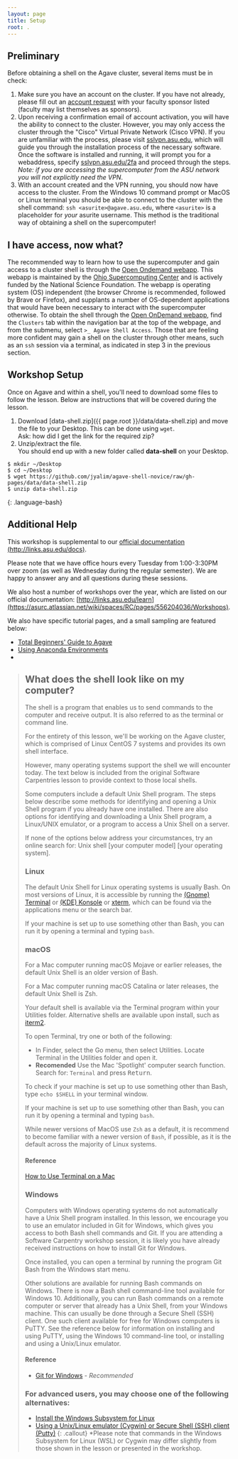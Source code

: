 ```yaml
---
layout: page
title: Setup
root: .
---
```


## Preliminary 
Before obtaining a shell on the Agave cluster, several items must be
in check:

1. Make sure you have an account on the cluster. If you have not
   already, please fill out an [account request](https://cores.research.asu.edu/research-computing/get-started/create-an-account)
   with your faculty sponsor listed (faculty may list themselves as
   sponsors).
2. Upon receiving a confirmation email of account activation, you will
   have the ability to connect to the cluster. However, you may only
   access the cluster through the "Cisco" Virtual Private Network (Cisco
   VPN). If you are unfamiliar with the process, please visit
   [sslvpn.asu.edu](https://sslvpn.asu.edu), which will guide you
   through the installation process of the necessary software. Once the
   software is installed and running, it will prompt you for a
   webaddress, specify [sslvpn.asu.edu/2fa](sslvpn.asu.edu/2fa) and
   proceed through the steps. *Note: if you are accessing the
   supercomputer from the ASU network you will not explicitly need the
   VPN*.
3. With an account created and the VPN running, you should now have
   access to the cluster. From the Windows 10 command prompt or MacOS or
   Linux terminal you should be able to connect to the cluster with
   the shell command: `ssh <asurite>@agave.asu.edu`, where `<asurite>`
   is a placeholder for *your* asurite username. This method is the
   traditional way of obtaining a shell on the supercomputer!

## I have access, now what?

The recommended way to learn how to use the supercomputer and gain
access to a cluster shell is through the [Open Ondemand
webapp](https://login.rc.asu.edu). This webapp is maintained by the
[Ohio Supercomputing Center](https://openondemand.org/) and is actively
funded by the National Science Foundation. The webapp is operating
system (OS) independent (the browser Chrome is recommended, followed by
Brave or Firefox), and supplants a number of OS-dependent applications
that would have been necessary to interact with the supercomputer
otherwise. To obtain the shell through the [Open OnDemand
webapp](https://login.rc.asu.edu), find the `Clusters` tab within the
navigation bar at the top of the webpage, and from the submenu, select
`>_ Agave Shell Access`.
Those that are feeling more confident may gain a shell on the
cluster through other means, such as an `ssh` session via a terminal, as
indicated in step 3 in the previous section.

## Workshop Setup

Once on Agave and within a shell, you'll need to download some files to
follow the lesson.  Below are instructions that will be covered during
the lesson.

1. Download [data-shell.zip]({{ page.root }}/data/data-shell.zip) and move the file to your Desktop. This can be done using `wget`.  
   Ask: how did I get the link for the required zip?
2. Unzip/extract the file.   
   You should end up with a new folder called **data-shell** on your
   Desktop.

~~~
$ mkdir ~/Desktop  
$ cd ~/Desktop  
$ wget https://github.com/jyalim/agave-shell-novice/raw/gh-pages/data/data-shell.zip    
$ unzip data-shell.zip   
~~~
{: .language-bash}

## Additional Help

This workshop is supplemental to our [official documentation
(http://links.asu.edu/docs)](https://asurc.atlassian.net/wiki/spaces/RC/overview). 

Please note that we have office hours every Tuesday from 1:00-3:30PM
over zoom (as well as Wednesday during the regular semester). We are
happy to answer any and all questions during these sessions.

We also host a number of workshops over the year, which are listed on
our official documentation: [http://links.asu.edu/learn](https://asurc.atlassian.net/wiki/spaces/RC/pages/556204036/Workshops).

We also have specific tutorial pages, and a small sampling are featured
below:

* [Total Beginners' Guide to Agave](https://asurc.atlassian.net/wiki/spaces/RC/pages/238420015/Total+beginners+guide+to+Agave)
* [Using Anaconda Environments](https://asurc.atlassian.net/wiki/spaces/RC/pages/125829137/Using+anaconda+environments)
* 

> ## What does the shell look like on my computer?
> The shell is a program that enables us to send commands to the
> computer and receive output. It is also referred to as the terminal or
> command line.
>
> For the entirety of this lesson, we'll be working on the Agave
> cluster, which is comprised of Linux CentOS 7 systems and provides its
> own shell interface. 
> 
> However, many operating systems support the shell we will encounter
> today. The text below is included from the original Software
> Carpentries lesson to provide context to those local shells.
>
> Some computers include a default Unix Shell program.  The steps below
> describe some methods for identifying and opening a Unix Shell program
> if you already have one installed.  There are also options for
> identifying and downloading a Unix Shell program, a Linux/UNIX
> emulator, or a program to access a Unix Shell on a server.
>
> If none of the options below address your circumstances, try an online
> search for: Unix shell [your computer model] [your operating system].
>
> ### Linux
> The default Unix Shell for Linux operating systems is usually Bash.
> On most versions of Linux, it is accessible by running the [(Gnome)
> Terminal](https://help.gnome.org/users/gnome-terminal/stable/) or
> [(KDE) Konsole](https://konsole.kde.org/) or
> [xterm](https://en.wikipedia.org/wiki/Xterm), which can be found via
> the applications menu or the search bar.
>
> If your machine is set up to use something other than Bash, you can run it by opening a terminal and typing `bash`.
>
> ### macOS
> For a Mac computer running macOS Mojave or earlier releases, the
> default Unix Shell is an older version of Bash.  
> 
> For a Mac computer running macOS Catalina or later releases, the
> default Unix Shell is Zsh.  
> 
> Your default shell is available via the Terminal program within your
> Utilities folder. Alternative shells are available upon install, such
> as [iterm2](https://www.iterm2.com/).
>
> To open Terminal, try one or both of the following:
> * In Finder, select the Go menu, then select Utilities. Locate
>   Terminal in the Utilities folder and open it.
> * **Recomended** Use the Mac 'Spotlight' computer search function.
>   Search for: `Terminal` and press <kbd>Return</kbd>.
>
> To check if your machine is set up to use something other than Bash,
> type `echo $SHELL` in your terminal window.
>
> If your machine is set up to use something other than Bash, you can
> run it by opening a terminal and typing `bash`.
>
> While newer versions of MacOS use `Zsh` as a default, it is recommend
> to become familiar with a newer version of `Bash`, if possible, as it
> is the default across the majority of Linux systems.
>
> #### Reference
> [How to Use Terminal on a Mac](http://www.macworld.co.uk/feature/mac-software/how-use-terminal-on-mac-3608274/)
>
> ### Windows
> Computers with Windows operating systems do not automatically have a
> Unix Shell program installed.  In this lesson, we encourage you to use
> an emulator included in Git for Windows, which gives you access to
> both Bash shell commands and Git.  If you are attending a Software
> Carpentry workshop session, it is likely you have already received
> instructions on how to install Git for Windows.
>
> Once installed, you can open a terminal by running the program Git
> Bash from the Windows start menu.
>
> Other solutions are available for running Bash commands on Windows.
> There is now a Bash shell command-line tool available for Windows 10.
> Additionally, you can run Bash commands on a remote computer or server
> that already has a Unix Shell, from your Windows machine.  This can
> usually be done through a Secure Shell (SSH) client.  One such client
> available for free for Windows computers is PuTTY.  See the reference
> below for information on installing and using PuTTY, using the Windows
> 10 command-line tool, or installing and using a Unix/Linux emulator.
>
> #### Reference
> * [Git for Windows](https://git-for-windows.github.io/) - *Recommended*
>
> ### For advanced users, you may choose one of the following alternatives:
> * [Install the Windows Subsystem for Linux](https://docs.microsoft.com/en-us/windows/wsl/install-win10)
> * [Using a Unix/Linux emulator (Cygwin) or Secure Shell (SSH) client (Putty)](http://faculty.smu.edu/reynolds/unixtut/windows.html)
{: .callout}
>   *Please note that commands in the Windows Subsystem for Linux (WSL) or Cygwin may differ slightly from those shown in the lesson or presented in the workshop.
